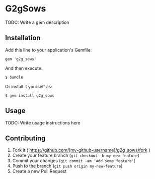# G2gSows

TODO: Write a gem description

## Installation

Add this line to your application's Gemfile:

    gem 'g2g_sows'

And then execute:

    $ bundle

Or install it yourself as:

    $ gem install g2g_sows

## Usage

TODO: Write usage instructions here

## Contributing

1. Fork it ( https://github.com/[my-github-username]/g2g_sows/fork )
2. Create your feature branch (`git checkout -b my-new-feature`)
3. Commit your changes (`git commit -am 'Add some feature'`)
4. Push to the branch (`git push origin my-new-feature`)
5. Create a new Pull Request
